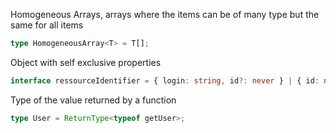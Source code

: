 Homogeneous Arrays, arrays where the items can be of many type but the same for all items

```ts
type HomogeneousArray<T> = T[];
```

Object with self exclusive properties


```ts
interface ressourceIdentifier = { login: string, id?: never } | { id: number, login?: never };
```

Type of the value returned by a function

```ts
type User = ReturnType<typeof getUser>;
```
